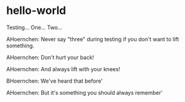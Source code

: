 # hello-world
Testing... One... Two...

AHoernchen: Never say "three" during testing if you don't want to lift something.

AHoernchen: Don't hurt your back!

AHoernchen: And always lift with your knees!

BHoernchen: We've heard that before'

AHoernchen: But it's something you should always remember'
